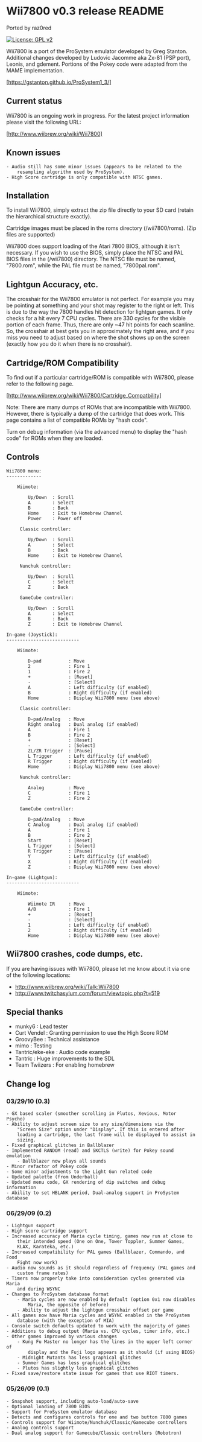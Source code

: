 # Wii7800 v0.3 release README

Ported by raz0red

[![License: GPL v2](https://img.shields.io/badge/License-GPL%20v2-blue.svg)](https://www.gnu.org/licenses/old-licenses/gpl-2.0.en.html)

Wii7800 is a port of the ProSystem emulator developed by Greg Stanton. 
Additional changes developed by Ludovic Jacomme aka Zx-81 (PSP port), Leonis,
and gdement. Portions of the Pokey code were adapted from the MAME 
implementation.

[https://gstanton.github.io/ProSystem1_3/]

## Current status

Wii7800 is an ongoing work in progress. For the latest project information
please visit the following URL:

[http://www.wiibrew.org/wiki/Wii7800]

## Known issues

    - Audio still has some minor issues (appears to be related to the 
        resampling algorithm used by ProSystem).
    - High Score cartridge is only compatible with NTSC games.

## Installation

To install Wii7800, simply extract the zip file directly to your SD card 
(retain the hierarchical structure exactly).

Cartridge images must be placed in the roms directory (/wii7800/roms).
(Zip files are supported)

Wii7800 does support loading of the Atari 7800 BIOS, although it isn't 
necessary. If you wish to use the BIOS, simply place the NTSC and PAL BIOS
files in the (/wii7800) directory. The NTSC file must be named, "7800.rom",
while the PAL file must be named, "7800pal.rom". 

## Lightgun Accuracy, etc.

The crosshair for the Wii7800 emulator is not perfect. For example you may be
pointing at something and your shot may register to the right or left. This is
due to the way the 7800 handles hit detection for lightgun games. It only 
checks for a hit every 7 CPU cycles. There are 330 cycles for the visible 
portion of each frame. Thus, there are only ~47 hit points for each scanline.
So, the crosshair at best gets you in approximately the right area, and if you
miss you need to adjust based on where the shot shows up on the screen 
(exactly how you do it when there is no crosshair). 

## Cartridge/ROM Compatibility 

To find out if a particular cartridge/ROM is compatible with Wii7800, please
refer to the following page. 

[http://www.wiibrew.org/wiki/Wii7800/Cartridge_Compatbility]

Note: There are many dumps of ROMs that are incompatible with Wii7800. 
However, there is typically a dump of the cartridge that does work. 
This page contains a list of compatible ROMs by "hash code".

Turn on debug information (via the advanced menu) to display the "hash code"
for ROMs when they are loaded. 

## Controls

    Wii7800 menu:
    -------------

        Wiimote:

            Up/Down  : Scroll
            A        : Select 
            B        : Back
            Home     : Exit to Homebrew Channel
            Power    : Power off

         Classic controller:

            Up/Down  : Scroll
            A        : Select 
            B        : Back
            Home     : Exit to Homebrew Channel
            
         Nunchuk controller:

            Up/Down  : Scroll
            C        : Select 
            Z        : Back
                  
         GameCube controller:

            Up/Down  : Scroll
            A        : Select 
            B        : Back
            Z        : Exit to Homebrew Channel
                        
    In-game (Joystick):
    ---------------------------

        Wiimote:

            D-pad          : Move
            2              : Fire 1
            1              : Fire 2
            +              : [Reset]
            -              : [Select]
            A              : Left difficulty (if enabled)
            B              : Right difficulty (if enabled)
            Home           : Display Wii7800 menu (see above)

         Classic controller:

            D-pad/Analog   : Move
            Right analog   : Dual analog (if enabled)
            A              : Fire 1
            B              : Fire 2
            +              : [Reset]
            -              : [Select]
            ZL/ZR Trigger  : [Pause]
            L Trigger      : Left difficulty (if enabled)
            R Trigger      : Right difficulty (if enabled)
            Home           : Display Wii7800 menu (see above)
            
         Nunchuk controller:

            Analog         : Move
            C              : Fire 1
            Z              : Fire 2
                  
         GameCube controller:

            D-pad/Analog   : Move
            C Analog       : Dual analog (if enabled)
            A              : Fire 1
            B              : Fire 2
            Start          : [Reset]
            L Trigger      : [Select]
            R Trigger      : [Pause]
            Y              : Left difficulty (if enabled)
            X              : Right difficulty (if enabled)
            Z              : Display Wii7800 menu (see above)
            
    In-game (Lightgun):
    ---------------------------

        Wiimote:

            Wiimote IR     : Move
            A/B            : Fire 1
            +              : [Reset]
            -              : [Select]
            1              : Left difficulty (if enabled)
            2              : Right difficulty (if enabled)
            Home           : Display Wii7800 menu (see above)
           
## Wii7800 crashes, code dumps, etc.

If you are having issues with Wii7800, please let me know about it via one of 
the following locations:

* http://www.wiibrew.org/wiki/Talk:Wii7800
* http://www.twitchasylum.com/forum/viewtopic.php?t=519

## Special thanks

* munky6           : Lead tester
* Curt Vendel      : Granting permission to use the High Score ROM
* GroovyBee        : Technical assistance
* mimo             : Testing
* Tantric/eke-eke  : Audio code example
* Tantric          : Huge improvements to the SDL
* Team Twiizers    : For enabling homebrew

## Change log

### 03/29/10 (0.3)
    - GX based scaler (smoother scrolling in Plutos, Xevious, Motor Psycho)
    - Ability to adjust screen size to any size/dimensions via the
        "Screen Size" option under "Display". If this is entered after 
        loading a cartridge, the last frame will be displayed to assist in 
        sizing.
    - Fixed graphical glitches in Ballblazer
    - Implemented RANDOM (read) and SKCTLS (write) for Pokey sound emulation
        - Ballblazer now plays all sounds
    - Minor refactor of Pokey code
    - Some minor adjustments to the Light Gun related code
    - Updated palette (from Underball)
    - Updated menu code, GX rendering of dip switches and debug information
    - Ability to set HBLANK period, Dual-analog support in ProSystem database

### 06/29/09 (0.2)
    - Lightgun support 
    - High score cartridge support
    - Increased accuracy of Maria cycle timing, games now run at close to 
        their intended speed (One on One, Tower Toppler, Summer Games, 
        KLAX, Karateka, etc.)
    - Increased compatibility for PAL games (Ballblazer, Commando, and Food 
        Fight now work)    
    - Audio now sounds as it should regardless of frequency (PAL games and 
        custom frame rates)
    - Timers now properly take into consideration cycles generated via Maria 
        and during WSYNC
    - Changes to ProSystem database format
        - Maria cycles are now enabled by default (option 0x1 now disables
            Maria, the opposite of before)
        - Ability to adjust the lightgun crosshair offset per game
    - All games now have Maria cycles and WSYNC enabled in the ProSystem 
        database (with the exception of MIA)    
    - Console switch defaults updated to work with the majority of games
    - Additions to debug output (Maria vs. CPU cycles, timer info, etc.)
    - Other games improved by various changes
        - Kung Fu Master no longer has the lines in the upper left corner of
            display and the Fuji logo appears as it should (if using BIOS)
        - Midnight Mutants has less graphical glitches
        - Summer Games has less graphical glitches
        - Plutos has slightly less graphical glitches
    - Fixed save/restore state issue for games that use RIOT timers.        
        
### 05/26/09 (0.1)
    - Snapshot support, including auto-load/auto-save
    - Optional loading of 7800 BIOS
    - Support for ProSystem emulator database
    - Detects and configures controls for one and two button 7800 games
    - Controls support for Wiimote/Nunchuk/Classic/Gamecube controllers
    - Analog controls support
    - Dual analog support for Gamecube/Classic controllers (Robotron)
    
